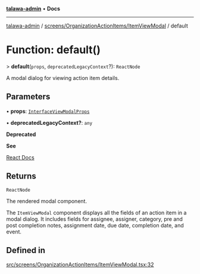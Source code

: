[**talawa-admin**](../../../../README.md) • **Docs**

***

[talawa-admin](../../../../modules.md) / [screens/OrganizationActionItems/ItemViewModal](../README.md) / default

# Function: default()

\> **default**(`props`, `deprecatedLegacyContext`?): `ReactNode`

A modal dialog for viewing action item details.

## Parameters

• **props**: [`InterfaceViewModalProps`](../interfaces/InterfaceViewModalProps.md)

• **deprecatedLegacyContext?**: `any`

**Deprecated**

**See**

[React Docs](https://legacy.reactjs.org/docs/legacy-context.html#referencing-context-in-lifecycle-methods)

## Returns

`ReactNode`

The rendered modal component.

The `ItemViewModal` component displays all the fields of an action item in a modal dialog.
It includes fields for assignee, assigner, category, pre and post completion notes, assignment date, due date, completion date, and event.

## Defined in

[src/screens/OrganizationActionItems/ItemViewModal.tsx:32](https://github.com/PalisadoesFoundation/talawa-admin/blob/3f6b41a67c6932f4c0bce6ffb822d4ef12ede8c8/src/screens/OrganizationActionItems/ItemViewModal.tsx#L32)
